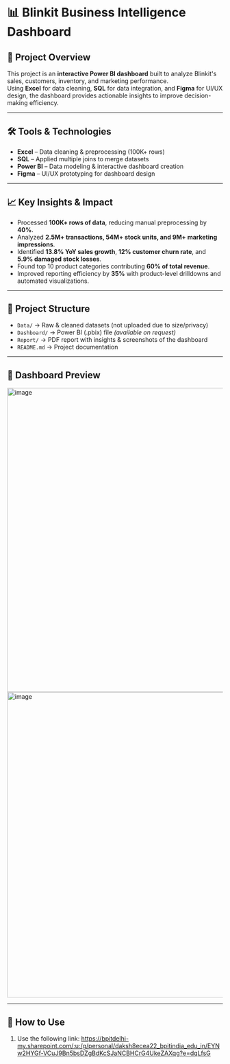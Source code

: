 # 📊 Blinkit Business Intelligence Dashboard

## 🔹 Project Overview  
This project is an **interactive Power BI dashboard** built to analyze Blinkit's sales, customers, inventory, and marketing performance.  
Using **Excel** for data cleaning, **SQL** for data integration, and **Figma** for UI/UX design, the dashboard provides actionable insights to improve decision-making efficiency.  

---

## 🛠️ Tools & Technologies  
- **Excel** – Data cleaning & preprocessing (100K+ rows)  
- **SQL** – Applied multiple joins to merge datasets  
- **Power BI** – Data modeling & interactive dashboard creation  
- **Figma** – UI/UX prototyping for dashboard design  

---

## 📈 Key Insights & Impact  
- Processed **100K+ rows of data**, reducing manual preprocessing by **40%**.  
- Analyzed **2.5M+ transactions, 54M+ stock units, and 9M+ marketing impressions**.  
- Identified **13.8% YoY sales growth**, **12% customer churn rate**, and **5.9% damaged stock losses**.  
- Found top 10 product categories contributing **60% of total revenue**.  
- Improved reporting efficiency by **35%** with product-level drilldowns and automated visualizations.  

---

## 📂 Project Structure  
- `Data/` → Raw & cleaned datasets (not uploaded due to size/privacy)  
- `Dashboard/` → Power BI (.pbix) file *(available on request)*  
- `Report/` → PDF report with insights & screenshots of the dashboard  
- `README.md` → Project documentation  

---

## 📸 Dashboard Preview  
<img width="1300" height="709" alt="image" src="https://github.com/user-attachments/assets/5c87782f-5a81-4c6f-83e9-eb8324c0b75d" />
<img width="1295" height="712" alt="image" src="https://github.com/user-attachments/assets/fe093175-ff79-4edd-a339-f0792652a222" />

  

---

## 🚀 How to Use  
1. Use the following link:
   https://bpitdelhi-my.sharepoint.com/:u:/g/personal/daksh8ecea22_bpitindia_edu_in/EYNw2HYGf-VCuJ9Bn5bsDZgBdKcSJaNCBHCrG4UkeZAXqg?e=dqLfsG
